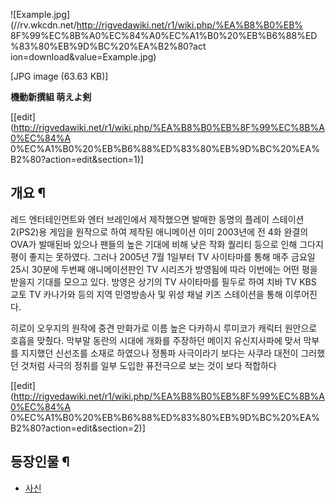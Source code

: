 ![Example.jpg](//rv.wkcdn.net/http://rigvedawiki.net/r1/wiki.php/%EA%B8%B0%EB%
8F%99%EC%8B%A0%EC%84%A0%EC%A1%B0%20%EB%B6%88%ED%83%80%EB%9D%BC%20%EA%B2%80?act
ion=download&value=Example.jpg)

[JPG image (63.63 KB)]

**機動新撰組 萌えよ剣**

[[edit](http://rigvedawiki.net/r1/wiki.php/%EA%B8%B0%EB%8F%99%EC%8B%A0%EC%84%A
0%EC%A1%B0%20%EB%B6%88%ED%83%80%EB%9D%BC%20%EA%B2%80?action=edit&section=1)]

## 개요 ¶

레드 엔터테인먼트와 엔터 브레인에서 제작했으면 발매한 동명의 플레이 스테이션2(PS2)용 게임을 원작으로 하여 제작된 애니메이션 이미
2003년에 전 4화 완결의 OVA가 발매된바 있으나 팬들의 높은 기대에 비해 낮은 작화 퀄리티 등으로 인해 그다지 평이 좋지는 못하였다.
그러나 2005년 7월 1일부터 TV 사이타마를 통해 매주 금요일 25시 30분에 두번째 애니메이션판인 TV 시리즈가 방영됨에 따라 이번에는
어떤 평을 받을지 기대를 모으고 있다. 방영은 상기의 TV 사이타마를 필두로 하여 치바 TV KBS 교토 TV 카나가와 등의 지역 민영방송사
및 위성 채널 키즈 스테이션을 통해 이루어진다.

  

히로이 오우지의 원작에 중견 만화가로 이름 높은 다카하시 루미코가 캐릭터 원안으로 호흡을 맞췄다. 막부말 동란의 시대에 개화를 주장하던
메이지 유신지사파에 맞서 막부를 지지했던 신선조를 소재로 하였으나 정통파 사극이라기 보다는 사쿠라 대전이 그러했던 것처럼 사극의 정취를 일부
도입한 퓨전극으로 보는 것이 보다 적합하다

  

[[edit](http://rigvedawiki.net/r1/wiki.php/%EA%B8%B0%EB%8F%99%EC%8B%A0%EC%84%A
0%EC%A1%B0%20%EB%B6%88%ED%83%80%EB%9D%BC%20%EA%B2%80?action=edit&section=2)]

## 등장인물 ¶

* [사신](%EC%82%AC%EC%8B%A0%28%EA%B8%B0%EB%8F%99%EC%8B%A0%EC%84%A0%EC%A1%B0%20%EB%B6%88%ED%83%80%EB%9D%BC%20%EA%B2%80%29.md)

